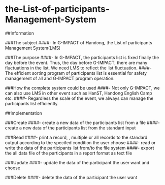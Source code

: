 # the-List-of-participants-Management-System



##Information

###The subject 
####-	In G-IMPACT of Handong, the List of participants Management System(LMS)

###The purpose
####-	In G-IMPACT, the participants list is fixed finally the day before the event. Thus, the day before G-IMPACT, there are many fluctuations in the list. We need LMS to reflect the list fluctuation.
####-	The efficient sorting program of participants list is essential for safety management of all and G-IMPACT program operation.  

###How the complete system could be used 
####-	Not only G-IMPACT, we can also use LMS in other event such as HanST, Handong English Camp etc.
####-	Regardless the scale of the event, we always can manage the participants list efficiently.


##Implementation

###Create
####- create a new data of the participants list from a file
####- create a new data of the participants list from the standard input

###Read
####- print a record, , multiple or all records to the standard output according to the specifed condition the user choose
####- read or write the data of the participants list from/to the file system
####- export the all data file of the participants in a report format as text file


###Update
####- update the data of the participant the user want and choose 

###Delete
####- delete the data of the participant the user want


